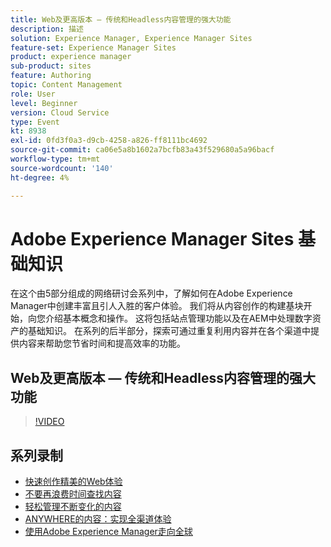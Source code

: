 ```yaml
---
title: Web及更高版本 — 传统和Headless内容管理的强大功能
description: 描述
solution: Experience Manager, Experience Manager Sites
feature-set: Experience Manager Sites
product: experience manager
sub-product: sites
feature: Authoring
topic: Content Management
role: User
level: Beginner
version: Cloud Service
type: Event
kt: 8938
exl-id: 0fd3f0a3-d9cb-4258-a826-ff8111bc4692
source-git-commit: ca06e5a8b1602a7bcfb83a43f529680a5a96bacf
workflow-type: tm+mt
source-wordcount: '140'
ht-degree: 4%

---
```


# Adobe Experience Manager Sites 基础知识

在这个由5部分组成的网络研讨会系列中，了解如何在Adobe Experience Manager中创建丰富且引人入胜的客户体验。 我们将从内容创作的构建基块开始，向您介绍基本概念和操作。 这将包括站点管理功能以及在AEM中处理数字资产的基础知识。 在系列的后半部分，探索可通过重复利用内容并在各个渠道中提供内容来帮助您节省时间和提高效率的功能。

## Web及更高版本 — 传统和Headless内容管理的强大功能

>[!VIDEO](https://video.tv.adobe.com/v/336949/?quality=12&learn=on&hidetitle=true)

<!-- description -->

## 系列录制

* [快速创作精美的Web体验](authoring-fundamentals.md)
* [不要再浪费时间查找内容](media-library-administration.md)
* [轻松管理不断变化的内容](collaboration-tools.md)
* [ANYWHERE的内容：实现全渠道体验](omnichannel-experiences.md)
* [使用Adobe Experience Manager走向全球](multi-site-management-web-translation.md)

